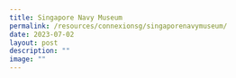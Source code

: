 ```yaml
---
title: Singapore Navy Museum
permalink: /resources/connexionsg/singaporenavymuseum/
date: 2023-07-02
layout: post
description: ""
image: ""
---
```

